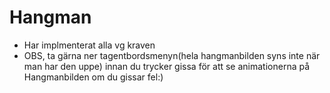 # Hangman

- Har implmenterat alla vg kraven
- OBS, ta gärna ner tagentbordsmenyn(hela hangmanbilden syns inte när man har den uppe) innan du trycker gissa för att se animationerna på Hangmanbilden om du gissar fel:)
